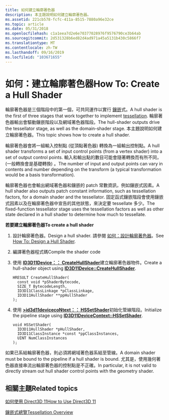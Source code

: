 ```yaml
---
title: 如何建立輪廓著色器
description: 本主題說明如何建立輪廓著色器。
ms.assetid: 221cb578-fcfc-411a-8515-7880a96e32ce
ms.topic: article
ms.date: 05/31/2018
ms.openlocfilehash: c1a1eea7d2e6e70377028976f9576790ce3b64ab
ms.sourcegitcommit: 2d531328b6ed82d4ad971a45a5131b430c5866f7
ms.translationtype: MT
ms.contentlocale: zh-TW
ms.lasthandoff: 09/16/2019
ms.locfileid: "103671655"
---
```

# <a name="how-to-create-a-hull-shader"></a><span data-ttu-id="823e1-103">如何：建立輪廓著色器</span><span class="sxs-lookup"><span data-stu-id="823e1-103">How To: Create a Hull Shader</span></span>

<span data-ttu-id="823e1-104">輪廓著色器是三個階段中的第一個，可共同運作以實行 [鑲嵌](direct3d-11-advanced-stages-tessellation.md)式。</span><span class="sxs-lookup"><span data-stu-id="823e1-104">A hull shader is the first of three stages that work together to implement [tessellation](direct3d-11-advanced-stages-tessellation.md).</span></span> <span data-ttu-id="823e1-105">輪廓著色器輸出會驅動鑲嵌階段以及網域著色器階段。</span><span class="sxs-lookup"><span data-stu-id="823e1-105">The hull-shader outputs drive the tessellator stage, as well as the domain-shader stage.</span></span> <span data-ttu-id="823e1-106">本主題說明如何建立輪廓著色器。</span><span class="sxs-lookup"><span data-stu-id="823e1-106">This topic shows how to create a hull shader.</span></span>

<span data-ttu-id="823e1-107">輪廓著色器會將一組輸入控制點 (從頂點著色器) 轉換為一組輸出控制點。</span><span class="sxs-lookup"><span data-stu-id="823e1-107">A hull shader transforms a set of input control points (from a vertex shader) into a set of output control points.</span></span> <span data-ttu-id="823e1-108">輸入和輸出點的數目可能會隨著轉換而有所不同， (一般轉換會是基礎轉換) 。</span><span class="sxs-lookup"><span data-stu-id="823e1-108">The number of input and output points can vary in contents and number depending on the transform (a typical transformation would be a basis transformation).</span></span>

<span data-ttu-id="823e1-109">輪廓著色器也會輸出網域著色器和鑲嵌的 patch 常數資訊，例如鑲嵌式因素。</span><span class="sxs-lookup"><span data-stu-id="823e1-109">A hull shader also outputs patch constant information, such as tessellation factors, for a domain shader and the tessellator.</span></span> <span data-ttu-id="823e1-110">固定函式鑲嵌階段會使用鑲嵌式因素以及在輪廓著色器中宣告的其他狀態，來決定要 tessellate 多少。</span><span class="sxs-lookup"><span data-stu-id="823e1-110">The fixed-function tessellator stage uses the tessellation factors as well as other state declared in a hull shader to determine how much to tessellate.</span></span>

<span data-ttu-id="823e1-111">**若要建立輪廓著色器**</span><span class="sxs-lookup"><span data-stu-id="823e1-111">**To create a hull shader**</span></span>

1.  <span data-ttu-id="823e1-112">設計輪廓著色器。</span><span class="sxs-lookup"><span data-stu-id="823e1-112">Design a hull shader.</span></span> <span data-ttu-id="823e1-113">請參閱 [如何：設計輪廓著色器](direct3d-11-advanced-stages-hull-shader-design.md)。</span><span class="sxs-lookup"><span data-stu-id="823e1-113">See [How To: Design a Hull Shader](direct3d-11-advanced-stages-hull-shader-design.md).</span></span>
2.  <span data-ttu-id="823e1-114">編譯著色器程式碼</span><span class="sxs-lookup"><span data-stu-id="823e1-114">Compile the shader code</span></span>
3.  <span data-ttu-id="823e1-115">使用 [**ID3D11Device：： CreateHullShader**](/windows/desktop/api/D3D11/nf-d3d11-id3d11device-createhullshader)建立輪廓著色器物件。</span><span class="sxs-lookup"><span data-stu-id="823e1-115">Create a hull-shader object using [**ID3D11Device::CreateHullShader**](/windows/desktop/api/D3D11/nf-d3d11-id3d11device-createhullshader).</span></span>
    ```
    HRESULT CreateHullShader(
      const void *pShaderBytecode,  
      SIZE_T BytecodeLength,  
      ID3D11ClassLinkage *pClassLinkage,  
      ID3D11HullShader **ppHullShader
    );
    ```

    

4.  <span data-ttu-id="823e1-116">使用 [**>id3d11devicecoNtext：： HSSetShader**](/windows/desktop/api/D3D11/nf-d3d11-id3d11devicecontext-hssetshader)初始化管線階段。</span><span class="sxs-lookup"><span data-stu-id="823e1-116">Initialize the pipeline stage using [**ID3D11DeviceContext::HSSetShader**](/windows/desktop/api/D3D11/nf-d3d11-id3d11devicecontext-hssetshader).</span></span>
    ```
    void HSSetShader(
      ID3D11HullShader *pHullShader,  
      ID3D11ClassInstance *const *ppClassInstances,
      UINT NumClassInstances
    );
    ```

    

<span data-ttu-id="823e1-117">如果已系結輪廓著色器，則必須將網域著色器系結至管線。</span><span class="sxs-lookup"><span data-stu-id="823e1-117">A domain shader must be bound to the pipeline if a hull shader is bound.</span></span> <span data-ttu-id="823e1-118">尤其是，使用幾何著色器直接串流出輪廓著色器的控制點是不正確。</span><span class="sxs-lookup"><span data-stu-id="823e1-118">In particular, it is not valid to directly stream out hull shader control points with the geometry shader.</span></span>

## <a name="related-topics"></a><span data-ttu-id="823e1-119">相關主題</span><span class="sxs-lookup"><span data-stu-id="823e1-119">Related topics</span></span>

<dl> <dt>

[<span data-ttu-id="823e1-120">如何使用 Direct3D 11</span><span class="sxs-lookup"><span data-stu-id="823e1-120">How to Use Direct3D 11</span></span>](how-to-use-direct3d-11.md)
</dt> <dt>

[<span data-ttu-id="823e1-121">鑲嵌式總覽</span><span class="sxs-lookup"><span data-stu-id="823e1-121">Tessellation Overview</span></span>](direct3d-11-advanced-stages-tessellation.md)
</dt> </dl>

 

 




